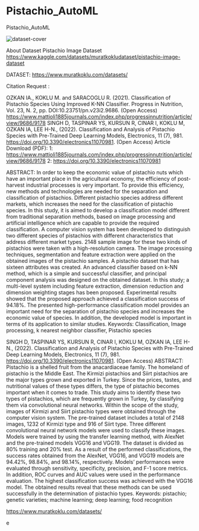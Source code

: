 # Pistachio_AutoML
Pistachio_AutoML

![dataset-cover](https://user-images.githubusercontent.com/100385953/179768926-3c437c0a-4596-4df8-ab36-d24796fcfe44.png)


About Dataset
Pistachio Image Dataset
https://www.kaggle.com/datasets/muratkokludataset/pistachio-image-dataset

DATASET: https://www.muratkoklu.com/datasets/

Citation Request :

OZKAN IA., KOKLU M. and SARACOGLU R. (2021). Classification of Pistachio Species Using Improved K-NN Classifier. Progress in Nutrition, Vol. 23, N. 2, pp. DOI:10.23751/pn.v23i2.9686. (Open Access) https://www.mattioli1885journals.com/index.php/progressinnutrition/article/view/9686/9178
SINGH D, TASPINAR YS, KURSUN R, CINAR I, KOKLU M, OZKAN IA, LEE H-N., (2022). Classification and Analysis of Pistachio Species with Pre-Trained Deep Learning Models, Electronics, 11 (7), 981. https://doi.org/10.3390/electronics11070981. (Open Access)
Article Download (PDF):
1: https://www.mattioli1885journals.com/index.php/progressinnutrition/article/view/9686/9178
2: https://doi.org/10.3390/electronics11070981

ABSTRACT: In order to keep the economic value of pistachio nuts which have an important place in the agricultural economy, the efficiency of post-harvest industrial processes is very important. To provide this efficiency, new methods and technologies are needed for the separation and classification of pistachios. Different pistachio species address different markets, which increases the need for the classification of pistachio species. In this study, it is aimed to develop a classification model different from traditional separation methods, based on image processing and artificial intelligence which are capable to provide the required classification. A computer vision system has been developed to distinguish two different species of pistachios with different characteristics that address different market types. 2148 sample image for these two kinds of pistachios were taken with a high-resolution camera. The image processing techniques, segmentation and feature extraction were applied on the obtained images of the pistachio samples. A pistachio dataset that has sixteen attributes was created. An advanced classifier based on k-NN method, which is a simple and successful classifier, and principal component analysis was designed on the obtained dataset. In this study; a multi-level system including feature extraction, dimension reduction and dimension weighting stages has been proposed. Experimental results showed that the proposed approach achieved a classification success of 94.18%. The presented high-performance classification model provides an important need for the separation of pistachio species and increases the economic value of species. In addition, the developed model is important in terms of its application to similar studies. 
Keywords: Classification, Image processing, k nearest neighbor classifier, Pistachio species

SINGH D, TASPINAR YS, KURSUN R, CINAR I, KOKLU M, OZKAN IA, LEE H-N., (2022). Classification and Analysis of Pistachio Species with Pre-Trained Deep Learning Models, Electronics, 11 (7), 981. https://doi.org/10.3390/electronics11070981. (Open Access)
ABSTRACT: Pistachio is a shelled fruit from the anacardiaceae family. The homeland of pistachio is the Middle East. The Kirmizi pistachios and Siirt pistachios are the major types grown and exported in Turkey. Since the prices, tastes, and nutritional values of these types differs, the type of pistachio becomes important when it comes to trade. This study aims to identify these two types of pistachios, which are frequently grown in Turkey, by classifying them via convolutional neural networks. Within the scope of the study, images of Kirmizi and Siirt pistachio types were obtained through the computer vision system. The pre-trained dataset includes a total of 2148 images, 1232 of Kirmizi type and 916 of Siirt type. Three different convolutional neural network models were used to classify these images. Models were trained by using the transfer learning method, with AlexNet and the pre-trained models VGG16 and VGG19. The dataset is divided as 80% training and 20% test. As a result of the performed classifications, the success rates obtained from the AlexNet, VGG16, and VGG19 models are 94.42%, 98.84%, and 98.14%, respectively. Models’ performances were evaluated through sensitivity, specificity, precision, and F-1 score metrics. In addition, ROC curves and AUC values were used in the performance evaluation. The highest classification success was achieved with the VGG16 model. The obtained results reveal that these methods can be used successfully in the determination of pistachio types.
Keywords: pistachio; genetic varieties; machine learning; deep learning; food recognition

https://www.muratkoklu.com/datasets/

e
